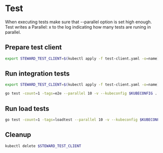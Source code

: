 # Test

When executing tests make sure that --parallel option is set high enough.
Test writes a Parallel: x to the log indicating how many tests are runing in parallel.

## Prepare test client

```bash
export STEWARD_TEST_CLIENT=$(kubectl apply -f test-client.yaml -o=name)
```

## Run integration tests

```bash
export STEWARD_TEST_CLIENT=$(kubectl apply -f test-client.yaml -o=name)

go test -count=1 -tags=e2e --parallel 10 -v --kubeconfig $KUBECONFIG .
```

## Run load tests

```bash
go test -count=1 -tags=loadtest --parallel 10 -v --kubeconfig $KUBECONFIG .
```

## Cleanup
```bash
kubectl delete $STEWARD_TEST_CLIENT
```
